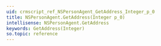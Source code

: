 ```yaml
---
uid: crmscript_ref_NSPersonAgent_GetAddress_Integer_p_0
title: NSPersonAgent.GetAddress(Integer p_0)
intellisense: NSPersonAgent.GetAddress
keywords: GetAddress(Integer)
so.topic: reference
---
```





